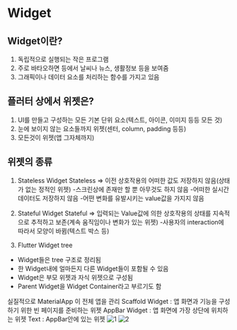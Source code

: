 Widget
========
Widget이란?
------------
1. 독립적으로 실행되는 작은 프로그램
2. 주로 바타오하면 등에서 날씨나 뉴스, 생활정보 등을 보여줌
3. 그래픽이나 데이터 요소를 처리하는 함수를 가지고 있음

플러터 상에서 위젯은?
---------------------
1. UI를 만들고 구성하는 모든 기본 단위 요소(텍스트, 아이콘, 이미지 등등 모든 것)
2. 눈에 보이지 않는 요소들까지 위젯(센터, column, padding 등등)
3. 모든것이 위젯(앱 그자체까지)

위젯의 종류
------------
1. Stateless Widget
Stateless => 이전 상호작용의 어떠한 값도 저장하지 않음(상태가 없는 정적인 위젯)
-스크린상에 존재만 할 뿐 아무것도 하지 않음
-어떠한 실시간 데이터도 저장하지 않음
-어떤 변화를 유발시키는 value값을 가지지 않음

2. Stateful Widget
Stateful => 입력되는 Value값에 의한 상호작용의 상태를 지속적으로 추적하고 보존(계속 움직임이나 변화가 있는 위젯)
-사용자의 interaction에 따라서 모양이 바뀜(텍스트 박스 등) 

3. Flutter Widget tree
- Widget들은 tree 구조로 정리됨
- 한 Widget내에 얼마든지 다른 Widget들이 포함될 수 있음
- Widget은 부모 위젯과 자식 위젯으로 구성됨
- Parent Widget을 Widget Container라고 부르기도 함

실질적으로 MaterialApp 이 전체 앱을 관리
Scaffold Widget : 앱 화면과 기능을 구성하기 위한 빈 페이지를 준비하는 위젯
AppBar Widget : 앱 화면에 가장 상단에 위치하는 위젯
Text : AppBar안에 있는 위젯
![1](https://user-images.githubusercontent.com/73534426/120071346-ccb05600-c0c9-11eb-9b5d-edec7a1bc4ec.JPG)
![2](https://user-images.githubusercontent.com/73534426/120071353-d2a63700-c0c9-11eb-9d1e-6fafaedb6784.JPG)

